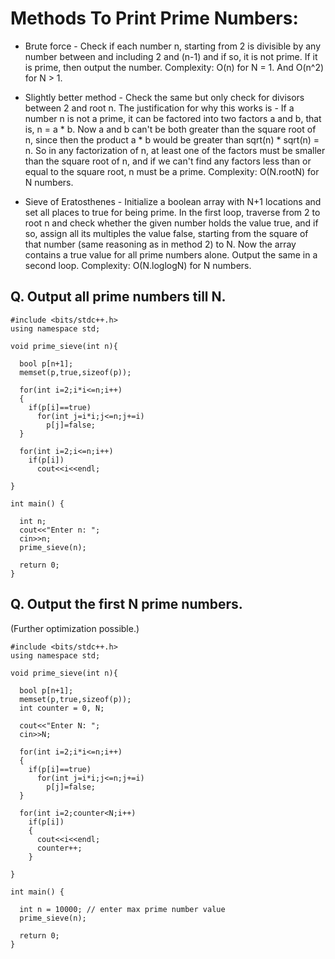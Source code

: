 # Methods To Print Prime Numbers:

* Brute force - Check if each number n, starting from 2 is divisible by any number between and including 2 and (n-1) and if so, it is not prime. If it is prime, then output the number.
Complexity: O(n) for N = 1. And O(n^2) for N > 1.

* Slightly better method - Check the same but only check for divisors between 2 and root n. The justification for why this works is - If a number n is not a prime, it can be factored into two factors a and b, that is, n = a * b. Now a and b can't be both greater than the square root of n, since then the product a * b would be greater than sqrt(n) * sqrt(n) = n. So in any factorization of n, at least one of the factors must be smaller than the square root of n, and if we can't find any factors less than or equal to the square root, n must be a prime.
Complexity: O(N.rootN) for N numbers.

* Sieve of Eratosthenes - Initialize a boolean array with N+1 locations and set all places to true for being prime. In the first loop, traverse from 2 to root n and check whether the given number holds the value true, and if so, assign all its multiples the value false, starting from the square of that number (same reasoning as in method 2) to N. Now the array contains a true value for all prime numbers alone. Output the same in a second loop.
Complexity: O(N.loglogN) for N numbers.

## Q. Output all prime numbers till N.

```
#include <bits/stdc++.h> 
using namespace std;

void prime_sieve(int n){

  bool p[n+1];
  memset(p,true,sizeof(p));

  for(int i=2;i*i<=n;i++)
  {
    if(p[i]==true)
      for(int j=i*i;j<=n;j+=i)
        p[j]=false;
  }
  
  for(int i=2;i<=n;i++)
    if(p[i])
      cout<<i<<endl;

}

int main() {
  
  int n;
  cout<<"Enter n: ";
  cin>>n;
  prime_sieve(n);

  return 0;
}
```
## Q. Output the first N prime numbers. 

(Further optimization possible.)

```
#include <bits/stdc++.h> 
using namespace std;

void prime_sieve(int n){

  bool p[n+1];
  memset(p,true,sizeof(p));
  int counter = 0, N;

  cout<<"Enter N: ";
  cin>>N;

  for(int i=2;i*i<=n;i++)
  {
    if(p[i]==true)
      for(int j=i*i;j<=n;j+=i)
        p[j]=false;
  }
  
  for(int i=2;counter<N;i++)
    if(p[i])
    {
      cout<<i<<endl;
      counter++;
    }

}

int main() {
  
  int n = 10000; // enter max prime number value
  prime_sieve(n);

  return 0;
}
```
